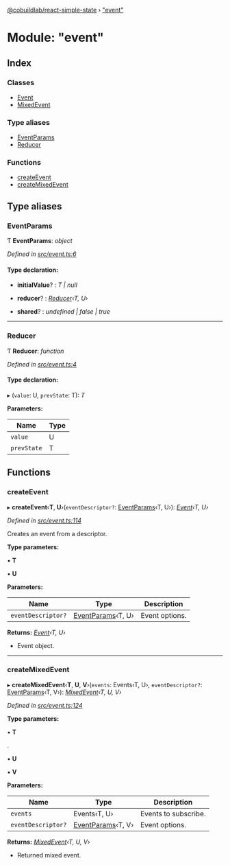 [@cobuildlab/react-simple-state](../README.md) › ["event"](_event_.md)

# Module: "event"

## Index

### Classes

* [Event](../classes/_event_.event.md)
* [MixedEvent](../classes/_event_.mixedevent.md)

### Type aliases

* [EventParams](_event_.md#eventparams)
* [Reducer](_event_.md#reducer)

### Functions

* [createEvent](_event_.md#createevent)
* [createMixedEvent](_event_.md#createmixedevent)

## Type aliases

###  EventParams

Ƭ **EventParams**: *object*

*Defined in [src/event.ts:6](https://github.com/cobuildlab/react-simple-state/blob/b6cec23/src/event.ts#L6)*

#### Type declaration:

* **initialValue**? : *T | null*

* **reducer**? : *[Reducer](_event_.md#reducer)‹T, U›*

* **shared**? : *undefined | false | true*

___

###  Reducer

Ƭ **Reducer**: *function*

*Defined in [src/event.ts:4](https://github.com/cobuildlab/react-simple-state/blob/b6cec23/src/event.ts#L4)*

#### Type declaration:

▸ (`value`: U, `prevState`: T): *T*

**Parameters:**

Name | Type |
------ | ------ |
`value` | U |
`prevState` | T |

## Functions

###  createEvent

▸ **createEvent**‹**T**, **U**›(`eventDescriptor?`: [EventParams](_event_.md#eventparams)‹T, U›): *[Event](../classes/_event_.event.md)‹T, U›*

*Defined in [src/event.ts:114](https://github.com/cobuildlab/react-simple-state/blob/b6cec23/src/event.ts#L114)*

Creates an event from a descriptor.

**Type parameters:**

▪ **T**

▪ **U**

**Parameters:**

Name | Type | Description |
------ | ------ | ------ |
`eventDescriptor?` | [EventParams](_event_.md#eventparams)‹T, U› | Event options. |

**Returns:** *[Event](../classes/_event_.event.md)‹T, U›*

- Event object.

___

###  createMixedEvent

▸ **createMixedEvent**‹**T**, **U**, **V**›(`events`: Events‹T, U›, `eventDescriptor?`: [EventParams](_event_.md#eventparams)‹T, V›): *[MixedEvent](../classes/_event_.mixedevent.md)‹T, U, V›*

*Defined in [src/event.ts:124](https://github.com/cobuildlab/react-simple-state/blob/b6cec23/src/event.ts#L124)*

**Type parameters:**

▪ **T**

.

▪ **U**

▪ **V**

**Parameters:**

Name | Type | Description |
------ | ------ | ------ |
`events` | Events‹T, U› | Events to subscribe. |
`eventDescriptor?` | [EventParams](_event_.md#eventparams)‹T, V› | Event options. |

**Returns:** *[MixedEvent](../classes/_event_.mixedevent.md)‹T, U, V›*

- Returned mixed event.
